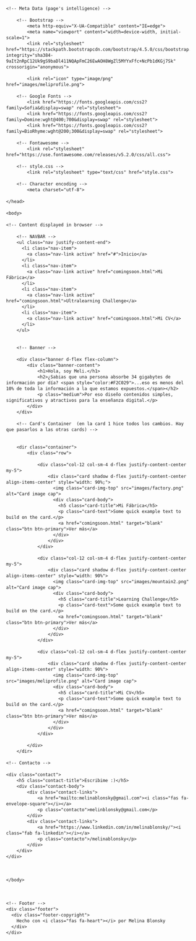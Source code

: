 <!DOCTYPE html>
<html>
	<head>
		<title>Melina Blonsky</title>
	
	<!-- Meta Data (page's intelligence) -->	
	
		<!-- Bootstrap -->
			<meta http-equiv="X-UA-Compatible" content="IE=edge">
		 	<meta name="viewport" content="width=device-width, initial-scale=1">
		  	<link rel="stylesheet" href="https://stackpath.bootstrapcdn.com/bootstrap/4.5.0/css/bootstrap.min.css" integrity="sha384-9aIt2nRpC12Uk9gS9baDl411NQApFmC26EwAOH8WgZl5MYYxFfc+NcPb1dKGj7Sk" crossorigin="anonymous">

		  	<link rel="icon" type="image/png" href="images/meliprofile.png">
	
		<!-- Google Fonts -->
		  	<link href="https://fonts.googleapis.com/css2?family=Sofia&display=swap" rel="stylesheet">
		  	<link href="https://fonts.googleapis.com/css2?family=Domine:wght@400;700&display=swap" rel="stylesheet">
		  	<link href="https://fonts.googleapis.com/css2?family=BioRhyme:wght@200;300&display=swap" rel="stylesheet">

		<!-- Fontawesome -->
			<link rel="stylesheet" href="https://use.fontawesome.com/releases/v5.2.0/css/all.css">
	
		<!-- style.css -->
			<link rel="stylesheet" type="text/css" href="style.css">
	
		<!-- Character encoding -->
			<meta charset="utf-8">
	
	</head>

	<body>
	
	<!-- Content displayed in browser -->

		<!-- NAVBAR -->
		<ul class="nav justify-content-end">
		  <li class="nav-item">
		    <a class="nav-link active" href="#">Inicio</a>
		  </li>
		  <li class="nav-item">
		    <a class="nav-link active" href="comingsoon.html">Mi Fábrica</a>
		  </li>
		  <li class="nav-item">
		    <a class="nav-link active" href="comingsoon.html">Ultralearning Challenge</a>
		  </li>
		  <li class="nav-item">
		    <a class="nav-link active" href="comingsoon.html">Mi CV</a>
		  </li>
		</ul>


		<!-- Banner -->		

		<div class="banner d-flex flex-column">
			<div class="banner-content">
				<h1>Hola, soy Meli.</h1>
				<h2>¿Sabias que una persona absorbe 34 gigabytes de información por día? <span style="color:#F2C029">...eso es menos del 10% de toda la información a la que estamos expuestos.</span></h2>
				<p class="medium">Por eso diseño contenidos simples, significativos y atractivos para la enseñanza digital.</p>	
			</div>
		</div>
			
		<!-- Card's Container  (en la card 1 hice todos los cambios. Hay que pasarlos a las otras cards) -->		

		
		<dir class="container">
			<div class="row">
				
				<div class="col-12 col-sm-4 d-flex justify-content-center my-5">
					<div class="card shadow d-flex justify-content-center align-items-center" style="width: 90%;">
					  <img class="card-img-top" src="images/factory.png" alt="Card image cap">
					  <div class="card-body">
					    <h5 class="card-title">Mi Fábrica</h5>
					    <p class="card-text">Some quick example text to build on the card.</p>
					    <a href="comingsoon.html" target="blank" class="btn btn-primary">Ver más</a>
					  </div>
					</div>
				</div>

				<div class="col-12 col-sm-4 d-flex justify-content-center my-5">
					<div class="card shadow d-flex justify-content-center align-items-center" style="width: 90%">
					  <img class="card-img-top" src="images/mountain2.png" alt="Card image cap">
					  <div class="card-body">
					    <h5 class="card-title">Learning Challenge</h5>
					    <p class="card-text">Some quick example text to build on the card.</p>
					    <a href="comingsoon.html" target="blank" class="btn btn-primary">Ver más</a>
					  </div>
					</div>
				</div>

				<div class="col-12 col-sm-4 d-flex justify-content-center my-5">
					<div class="card shadow d-flex justify-content-center align-items-center" style="width: 90%">
					  <img class="card-img-top" src="images/meliprofile.png" alt="Card image cap">
					  <div class="card-body">
					    <h5 class="card-title">Mi CV</h5>
					    <p class="card-text">Some quick example text to build on the card.</p>
					    <a href="comingsoon.html" target="blank" class="btn btn-primary">Ver más</a>
					  </div>
					</div>
				</div>

			</div>
		</dir>

	<!-- Contacto -->				

	<div class="contact">
		<h5 class="contact-title">Escribime :)</h5>
		<div class="contact-body">
			<div class="contact-links">
				<a href="mailto:melinablonsky@gmail.com"><i class="fas fa-envelope-square"></i></a>
				<p class="contacto">melinblonsky@gmail.com</p>
			</div>	
			<div class="contact-links">	
				<a href="https://www.linkedin.com/in/melinablonsky/"><i class="fab fa-linkedin"></i></a>
				<p class="contacto">/melinablonsky</p>
			</div>
		</div>
	</div>



	</body>



	<!-- Footer -->
	<div class="footer">
	  <div class="footer-copyright">
	  	Hecho con <i class="fas fa-heart"></i> por Melina Blonsky
	  </div>
	</div>


</html>

